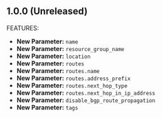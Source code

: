 ## 1.0.0 (Unreleased)

FEATURES:

* **New Parameter:** `name`
* **New Parameter:** `resource_group_name`
* **New Parameter:** `location`
* **New Parameter:** `routes`
* **New Parameter:** `routes.name`
* **New Parameter:** `routes.address_prefix`
* **New Parameter:** `routes.next_hop_type`
* **New Parameter:** `routes.next_hop_in_ip_address`
* **New Parameter:** `disable_bgp_route_propagation`
* **New Parameter:** `tags`
